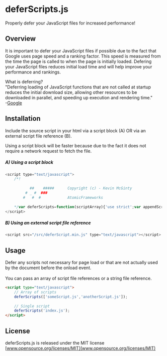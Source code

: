 # deferScripts.js
Properly defer your JavaScript files for increased performance! <br>

## Overview
It is important to defer your JavaScript files if possible due to the fact that Google uses page speed and a ranking factor.  This speed is measured from the time the page is called to when the page is initially loaded.  Defering your JavaScript files reduces initial load time and will help improve your performance and rankings.

What is deferring? <br>
"Deferring loading of JavaScript functions that are not called at startup reduces the initial download size, allowing other resources to be downloaded in parallel, and speeding up execution and rendering time." <br>
-[Google](https://developers.google.com/speed/docs/best-practices/payload#DeferLoadingJS)


## Installation
Include the source script in your html via a script block (A) OR via an external script file reference (B). <br>

Using a script block will be faster because due to the fact it does not require a network request to fetch the file.

##### A) Using a script block

```js
<script type="text/javascript">
    /*!
    
           ##    #####      Copyright (c) - Kevin McGinty
         # _ #  ###        
        #   #  #            AtomicFrameworks
    
    */var deferScripts=function(scriptArray){'use strict';var appendScript=function(src){var script=document.createElement('script');script.type='text/javascript';script.src=src;document.body.appendChild(script);},loadScripts=function(){var i,l;if(scriptArray instanceof Array){for(i=0,l=scriptArray.length;i<l;i+=1){appendScript(scriptArray[i]);}}else if(typeof scriptArray==='string'){appendScript(scriptArray);}};if(window.addEventListener){window.addEventListener('load',loadScripts,false);}else if(window.attachEvent){window.attachEvent('onload',loadScripts);}else{window.onload=loadScripts;}};
</script>
```

##### B) Using an external script file reference

```js
<script src="/src/deferScript.min.js" type="text/javascript"></script>
```

## Usage

Defer any scripts not necessary for page load or that are not actually used by the document before the onload event. <br>
<br>
You can pass an array of script file references or a string file reference.

```html
<script type="text/javascript">
    // Array of scripts
    deferScripts(['someScript.js','anotherScript.js']);
    
    // Single script
    deferScripts('index.js');
</script>
```

## License 
deferScripts.js is released under the MIT license <br>
[www.opensource.org/licenses/MIT](www.opensource.org/licenses/MIT)
